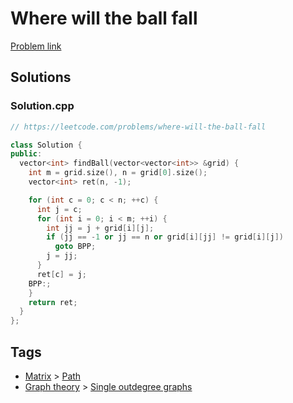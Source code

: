# Where will the ball fall

[Problem link](https://leetcode.com/problems/where-will-the-ball-fall)

## Solutions


### Solution.cpp
```cpp
// https://leetcode.com/problems/where-will-the-ball-fall

class Solution {
public:
  vector<int> findBall(vector<vector<int>> &grid) {
    int m = grid.size(), n = grid[0].size();
    vector<int> ret(n, -1);

    for (int c = 0; c < n; ++c) {
      int j = c;
      for (int i = 0; i < m; ++i) {
        int jj = j + grid[i][j];
        if (jj == -1 or jj == n or grid[i][jj] != grid[i][j])
          goto BPP;
        j = jj;
      }
      ret[c] = j;
    BPP:;
    }
    return ret;
  }
};
```
## Tags

* [Matrix](/README.md#Matrix) > [Path](/README.md#Matrix-Path)
* [Graph theory](/README.md#Graph_theory) > [Single outdegree graphs](/README.md#Graph_theory-Single_outdegree_graphs)
